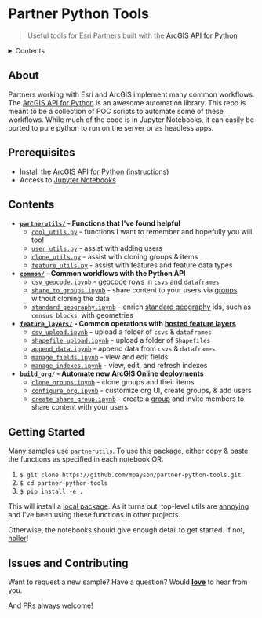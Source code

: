 # Partner Python Tools

> Useful tools for Esri Partners built with the [ArcGIS API for Python](https://developers.arcgis.com/python/)

<details>
  <summary> Contents
  </summary>

* [About](#about)
* [Prerequisites](#prerequisites)
* [Contents](#contents)
* [Getting Started](#getting-started)
* [Issues and Contributing](#issues-and-contributing)

</details>

## About

Partners working with Esri and ArcGIS implement many common workflows. The [ArcGIS API for Python](https://developers.arcgis.com/python/) is an awesome automation library. This repo is meant to be a collection of POC scripts to automate some of these workflows. While much of the code is in Jupyter Notebooks, it can easily be ported to pure python to run on the server or as headless apps.

## Prerequisites

* Install the [ArcGIS API for Python](https://developers.arcgis.com/python/) ([instructions](https://developers.arcgis.com/python/guide/install-and-set-up/))
* Access to [Jupyter Notebooks](http://jupyter.org/)

## Contents

* **[`partnerutils/`](/partnerutils) - Functions that I've found helpful**
  * [`cool_utils.py`](/partnerutils/cool_utils.py) - functions I want to remember and hopefully you will too!
  * [`user_utils.py`](/partnerutils/user_utils.py) - assist with adding users
  * [`clone_utils.py`](/partnerutils/clone_utils.py) - assist with cloning groups & items
  * [`feature_utils.py`](partnerutils/feature_utils.py) - assist with features and feature data types
* **[`common/`](/common) - Common workflows with the Python API**
  * [`csv_geocode.ipynb`](/common/csv_geocode.ipynb) - [geocode](https://developers.arcgis.com/features/geocoding/) rows in `csvs` and `dataframes`
  * [`share_to_groups.ipynb`](/common/share_to_groups.ipynb) - share content to your users via [groups](https://doc.arcgis.com/en/arcgis-online/share-maps/groups.htm) without cloning the data
  * [`standard_geography.ipynb`](/common/standard_geography.ipynb) - enrich [standard geography](https://developers.arcgis.com/rest/geoenrichment/api-reference/standard-geography-query.htm) ids, such as `census blocks`, with geometries
* **[`feature_layers/`](/feature_layers) - Common operations with [hosted feature layers](https://doc.arcgis.com/en/arcgis-online/share-maps/hosted-web-layers.htm)**
  * [`csv_upload.ipynb`](/feature_layers/csv_upload.ipynb) - upload a folder of `csvs` & `dataframes`
  * [`shapefile_upload.ipynb`](/feature_layers/shapefile_upload.ipynb) - upload a folder of `Shapefiles`
  * [`append_data.ipynb`](/feature_layers/append_data.ipynb) - append data from `csvs` & `dataframes`
  * [`manage_fields.ipynb`](/feature_layers/manage_fields.ipynb) - view and edit fields
  * [`manage_indexes.ipynb`](/feature_layers/manage_indexes.ipynb) - view, edit, and refresh indexes
* **[`build_org/`](/build_org) - Automate new ArcGIS Online deployments**
  * [`clone_groups.ipynb`](/build_org/clone_groups.ipynb) - clone groups and their items
  * [`configure_org.ipynb`](/build_org/configure_org.ipynb) - customize org UI, create groups, & add users
  * [`create_share_group.ipynb`](/build_org/create_share_group.ipynb) - create a [group](https://doc.arcgis.com/en/arcgis-online/share-maps/groups.htm) and invite members to share content with your users

## Getting Started

Many samples use [`partnerutils`](/partnerutils). To use this package, either copy & paste the functions as specified in each notebook OR:

1. `$ git clone https://github.com/mpayson/partner-python-tools.git`
2. `$ cd partner-python-tools`
3. `$ pip install -e .`

This will install a [local package](https://stackoverflow.com/questions/19048732/python-setup-py-develop-vs-install). As it turns out, top-level utils are [annoying](https://stackoverflow.com/questions/34478398/import-local-function-from-a-module-housed-in-another-directory-with-relative-im) and I've been using these functions in other projects.

Otherwise, the notebooks should give enough detail to get started. If not, [holler](https://github.com/mpayson/startup-python-tools/issues)!

## Issues and Contributing

Want to request a new sample? Have a question? Would [__love__](https://github.com/mpayson/startup-python-tools/issues) to hear from you.

And PRs always welcome!
